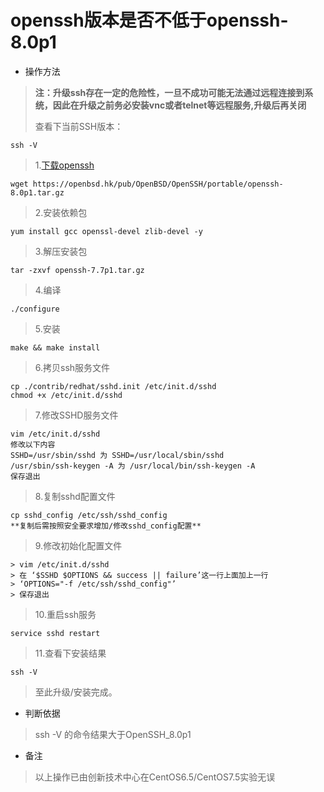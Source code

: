 # openssh版本是否不低于openssh-8.0p1

- 操作方法
> **注：升级ssh存在一定的危险性，一旦不成功可能无法通过远程连接到系统，因此在升级之前务必安装vnc或者telnet等远程服务,升级后再关闭**
>
> 查看下当前SSH版本：
```
ssh -V
```
> 1.[下载openssh](https://openbsd.hk/pub/OpenBSD/OpenSSH/portable/)
```
wget https://openbsd.hk/pub/OpenBSD/OpenSSH/portable/openssh-8.0p1.tar.gz
```
> 
> 2.安装依赖包
```
yum install gcc openssl-devel zlib-devel -y
```
> 3.解压安装包
```
tar -zxvf openssh-7.7p1.tar.gz
```
> 4.编译
```
./configure
```
> 5.安装
```
make && make install
```
> 6.拷贝ssh服务文件
```
cp ./contrib/redhat/sshd.init /etc/init.d/sshd
chmod +x /etc/init.d/sshd
```
> 7.修改SSHD服务文件
```
vim /etc/init.d/sshd
修改以下内容
SSHD=/usr/sbin/sshd 为 SSHD=/usr/local/sbin/sshd
/usr/sbin/ssh-keygen -A 为 /usr/local/bin/ssh-keygen -A 
保存退出
```
> 8.复制sshd配置文件
```
cp sshd_config /etc/ssh/sshd_config
**复制后需按照安全要求增加/修改sshd_config配置**
```
> 9.修改初始化配置文件
```
> vim /etc/init.d/sshd
> 在 ‘$SSHD $OPTIONS && success || failure’这一行上面加上一行
> ‘OPTIONS="-f /etc/ssh/sshd_config"’
> 保存退出
```
> 10.重启ssh服务
```
service sshd restart
```
> 11.查看下安装结果
```
ssh -V
```
> 至此升级/安装完成。
- 判断依据
> ssh -V 的命令结果大于OpenSSH_8.0p1

- 备注
> 以上操作已由创新技术中心在CentOS6.5/CentOS7.5实验无误